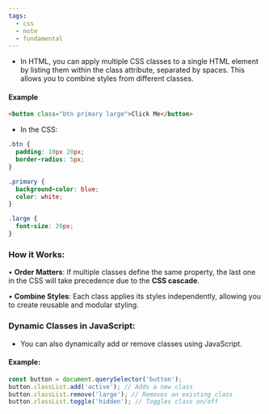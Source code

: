 ```yaml
---
tags:
  - css
  - note
  - fundamental
---
```


- In HTML, you can apply multiple CSS classes to a single HTML element by listing them within the class attribute, separated by spaces. This allows you to combine styles from different classes.

#### Example

```html
<button class="btn primary large">Click Me</button>
```

- In the CSS:

```css
.btn {
  padding: 10px 20px;
  border-radius: 5px;
}

.primary {
  background-color: blue;
  color: white;
}

.large {
  font-size: 20px;
}
```


### How it Works:
• **Order Matters**: If multiple classes define the same property, the last one in the CSS will take precedence due to the **CSS cascade**.

• **Combine Styles**: Each class applies its styles independently, allowing you to create reusable and modular styling.

  

### Dynamic Classes in JavaScript:

- You can also dynamically add or remove classes using JavaScript.

#### Example:

```js
const button = document.querySelector('button');
button.classList.add('active'); // Adds a new class
button.classList.remove('large'); // Removes an existing class
button.classList.toggle('hidden'); // Toggles class on/off
```

